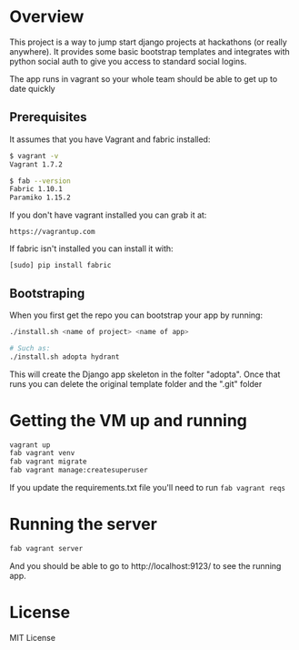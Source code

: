 # Overview

This project is a way to jump start django projects at hackathons (or
really anywhere). It provides some basic bootstrap templates and
integrates with python social auth to give you access to standard social
logins.

The app runs in vagrant so your whole team should be able to get up
to date quickly

## Prerequisites

It assumes that you have Vagrant and fabric installed:

```bash
$ vagrant -v
Vagrant 1.7.2

$ fab --version
Fabric 1.10.1
Paramiko 1.15.2
```

If you don't have vagrant installed you can grab it at:

```
https://vagrantup.com
```

If fabric isn't installed you can install it with:

```
[sudo] pip install fabric
```

## Bootstraping

When you first get the repo you can bootstrap your app by running:

```bash
./install.sh <name of project> <name of app>

# Such as:
./install.sh adopta hydrant
```

This will create the Django app skeleton in the folter "adopta". Once
that runs you can delete the original template folder and the ".git" folder

# Getting the VM up and running

```bash
vagrant up
fab vagrant venv
fab vagrant migrate
fab vagrant manage:createsuperuser
```

If you update the requirements.txt file you'll need to run `fab vagrant
reqs`

# Running the server

```bash
fab vagrant server
```

And you should be able to go to http://localhost:9123/ to see the
running app.

# License

MIT License
